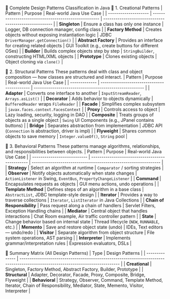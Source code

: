 🎨 Complete Design Patterns Classification in Java
🔷 1. Creational Patterns
| Pattern              | Purpose                                              | Real-world Java Use Case                              |
| -------------------- | ---------------------------------------------------- | ----------------------------------------------------- |
| **Singleton**        | Ensure a class has only one instance                 | Logger, DB connection manager, config class           |
| **Factory Method**   | Creates objects without exposing instantiation logic | JDBC `DriverManager.getConnection()`                  |
| **Abstract Factory** | Provides an interface for creating related objects   | GUI Toolkit (e.g., create buttons for different OSes) |
| **Builder**          | Builds complex objects step by step                  | `StringBuilder`, constructing HTML/XML objects        |
| **Prototype**        | Clones existing objects                              | Object cloning via `clone()`                          |

🔶 2. Structural Patterns
These patterns deal with class and object composition — how classes are structured and interact.
| Pattern       | Purpose                                     | Real-world Java Use Case                               |
| ------------- | ------------------------------------------- | ------------------------------------------------------ |
| **Adapter**   | Converts one interface to another           | `InputStreamReader`, `Arrays.asList()`                 |
| **Decorator** | Adds behavior to objects dynamically        | `BufferedReader` wraps `FileReader`                    |
| **Facade**    | Simplifies complex subsystem                | `javax.faces.context.FacesContext`                     |
| **Proxy**     | Controls access to object                   | Lazy loading, security, logging in DAO                 |
| **Composite** | Treats groups of objects as a single object | `Swing` UI Components (e.g., JPanel contains buttons)  |
| **Bridge**    | Separates abstraction from implementation   | JDBC API (`Connection` is abstraction, driver is impl) |
| **Flyweight** | Shares common objects to save memory        | `Integer.valueOf()`, `String` pool                     |


🔁 3. Behavioral Patterns
These patterns manage algorithms, relationships, and responsibilities between objects.
| Pattern                     | Purpose                                         | Real-world Java Use Case                                        |
| --------------------------- | ----------------------------------------------- | --------------------------------------------------------------- |
| **Strategy**                | Select an algorithm at runtime                  | `Comparator` / sorting strategies                               |
| **Observer**                | Notify objects automatically when state changes | `ActionListener` in Swing, `EventBus`, `PropertyChangeListener` |
| **Command**                 | Encapsulates requests as objects                | GUI menu actions, undo operations                               |
| **Template Method**         | Defines steps of an algorithm in a base class   | `AbstractList`, JDBC template-style design                      |
| **Iterator**                | Provides a way to traverse collections          | `Iterator`, `ListIterator` in Java Collections                  |
| **Chain of Responsibility** | Pass request along a chain of handlers          | Servlet Filters, Exception Handling chains                      |
| **Mediator**                | Central object that handles interactions        | Chat Room example, Air traffic controller pattern               |
| **State**                   | Change behavior based on internal state         | Thread lifecycle (`NEW`, `RUNNABLE`, etc.)                      |
| **Memento**                 | Save and restore object state (undo)            | IDEs, Text editors — undo/redo                                  |
| **Visitor**                 | Separate algorithm from object structure        | File system operations, AST parsing                             |
| **Interpreter**             | Implements grammar/interpretation rules         | Expression evaluators, DSLs                                     |


🧠 Summary Matrix (All Design Patterns)
| Type           | Design Patterns                                                                                                                 |
| -------------- | ------------------------------------------------------------------------------------------------------------------------------- |
| **Creational** | Singleton, Factory Method, Abstract Factory, Builder, Prototype                                                                 |
| **Structural** | Adapter, Decorator, Facade, Proxy, Composite, Bridge, Flyweight                                                                 |
| **Behavioral** | Strategy, Observer, Command, Template Method, Iterator, Chain of Responsibility, Mediator, State, Memento, Visitor, Interpreter |


